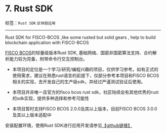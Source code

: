 # 7. Rust SDK

标签：``Rust SDK`` ``区块链应用``

----

Rust SDK for FISCO-BCOS  ,like some  rusted  but solid gears , help to build  blockchain application with FISCO-BCOS

[FISCO BCOS](https://github.com/FISCO-BCOS/FISCO-BCOS/tree/master)的轻量级版本Rust SDK, 基础网络、国密非国密算法支持、合约解析能力较为完备，附带命令行交互控制台。

- 本项目的定位是一个学习/研究/编程兴趣的项目，仅供学习参考。如有正式的使用需求，建议在熟悉rust语言的前提下，仅部分参考本项目和FISCO BCOS相关的实现，去开发自己的生产级sdk，并经过严谨测试验证后使用。
  
- 本项目并非唯一且官方的fisco bcos rust sdk，社区陆续会有其他优秀的rust的sdk实现，提供多种选择和参考可能性

- 本项目暂时支持FISCO BCOS 2.0.0及其以上版本，目前FISCO BCOS 3.0.0及其以上版本适配中

安装配置环境，使用Rust SDK进行应用开发请参见[【github链接】](https://github.com/FISCO-BCOS/rust-gears-sdk/)
